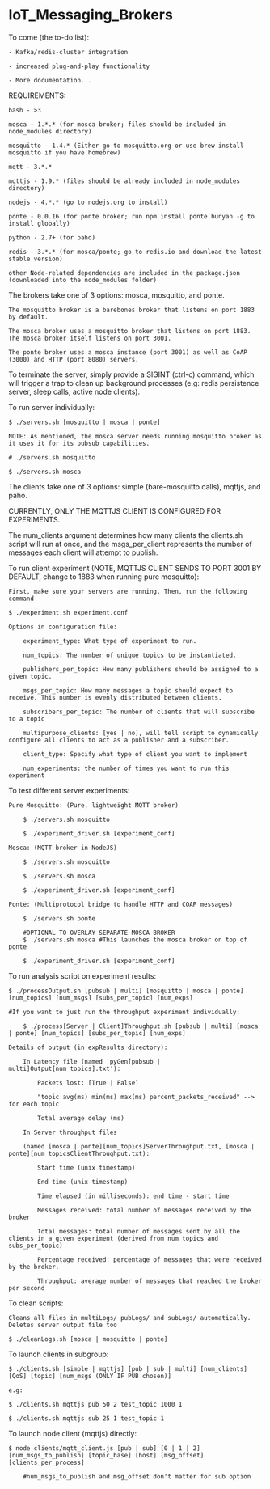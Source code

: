# IoT_Messaging_Brokers

To come (the to-do list):

	- Kafka/redis-cluster integration

	- increased plug-and-play functionality

	- More documentation...

REQUIREMENTS:

	bash - >3

	mosca - 1.*.* (for mosca broker; files should be included in node_modules directory)

	mosquitto - 1.4.* (Either go to mosquitto.org or use brew install mosquitto if you have homebrew)

	mqtt - 3.*.* 

	mqttjs - 1.9.* (files should be already included in node_modules directory)

	nodejs - 4.*.* (go to nodejs.org to install)

	ponte - 0.0.16 (for ponte broker; run npm install ponte bunyan -g to install globally)

	python - 2.7+ (for paho)

	redis - 3.*.* (for mosca/ponte; go to redis.io and download the latest stable version)
		
	other Node-related dependencies are included in the package.json (downloaded into the node_modules folder)

The brokers take one of 3 options: mosca, mosquitto, and ponte.

	The mosquitto broker is a barebones broker that listens on port 1883 by default.

	The mosca broker uses a mosquitto broker that listens on port 1883. The mosca broker itself listens on port 3001. 

	The ponte broker uses a mosca instance (port 3001) as well as CoAP (3000) and HTTP (port 8080) servers. 


To terminate the server, simply provide a SIGINT (ctrl-c) command, which will trigger a trap to clean up background 
processes (e.g: redis persistence server, sleep calls, active node clients).

To run server individually:
	
	$ ./servers.sh [mosquitto | mosca | ponte] 

	NOTE: As mentioned, the mosca server needs running mosquitto broker as it uses it for its pubsub capabilities. 

	# ./servers.sh mosquitto

	$ ./servers.sh mosca

	
The clients take one of 3 options: simple (bare-mosquitto calls), mqttjs, and paho. 

CURRENTLY, ONLY THE MQTTJS CLIENT IS CONFIGURED FOR EXPERIMENTS. 

The num_clients argument determines how many clients the clients.sh script will run at once, and the msgs_per_client represents the number of messages each client will attempt to publish. 

To run client experiment (NOTE, MQTTJS CLIENT SENDS TO PORT 3001 BY DEFAULT, change to 1883 when running pure mosquitto):

	First, make sure your servers are running. Then, run the following command

	$ ./experiment.sh experiment.conf
	
	Options in configuration file:
	
		experiment_type: What type of experiment to run.
		
		num_topics: The number of unique topics to be instantiated.

		publishers_per_topic: How many publishers should be assigned to a given topic.

		msgs_per_topic: How many messages a topic should expect to receive. This number is evenly distributed between clients.

		subscribers_per_topic: The number of clients that will subscribe to a topic

		multipurpose_clients: [yes | no], will tell script to dynamically configure all clients to act as a publisher and a subscriber.

		client_type: Specify what type of client you want to implement

		num_experiments: the number of times you want to run this experiment 

To test different server experiments:

	Pure Mosquitto: (Pure, lightweight MQTT broker)

		$ ./servers.sh mosquitto 

		$ ./experiment_driver.sh [experiment_conf]

	Mosca: (MQTT broker in NodeJS)

		$ ./servers.sh mosquitto 

		$ ./servers.sh mosca

		$ ./experiment_driver.sh [experiment_conf]

	Ponte: (Multiprotocol bridge to handle HTTP and COAP messages)

		$ ./servers.sh ponte

		#OPTIONAL TO OVERLAY SEPARATE MOSCA BROKER 
		$ ./servers.sh mosca #This launches the mosca broker on top of ponte

		$ ./experiment_driver.sh [experiment_conf]

To run analysis script on experiment results:

	$ ./processOutput.sh [pubsub | multi] [mosquitto | mosca | ponte] [num_topics] [num_msgs] [subs_per_topic] [num_exps]

	#If you want to just run the throughput experiment individually:

		$ ./process[Server | Client]Throughput.sh [pubsub | multi] [mosca | ponte] [num_topics] [subs_per_topic] [num_exps]

	Details of output (in expResults directory): 
		
		In Latency file (named 'pyGen[pubsub | multi]Output[num_topics].txt'):

			Packets lost: [True | False]

			"topic avg(ms) min(ms) max(ms) percent_packets_received" --> for each topic

			Total average delay (ms)

		In Server throughput files 

		(named [mosca | ponte][num_topics]ServerThroughput.txt, [mosca | ponte][num_topicsClientThroughput.txt):

			Start time (unix timestamp)

			End time (unix timestamp)

			Time elapsed (in milliseconds): end time - start time

			Messages received: total number of messages received by the broker

			Total messages: total number of messages sent by all the clients in a given experiment (derived from num_topics and subs_per_topic)

			Percentage received: percentage of messages that were received by the broker.

			Throughput: average number of messages that reached the broker per second

To clean scripts:

	Cleans all files in multiLogs/ pubLogs/ and subLogs/ automatically. Deletes server output file too

	$ ./cleanLogs.sh [mosca | mosquitto | ponte]


To launch clients in subgroup:

	$ ./clients.sh [simple | mqttjs] [pub | sub | multi] [num_clients] [QoS] [topic] [num_msgs (ONLY IF PUB chosen)]

	e.g: 

	$ ./clients.sh mqttjs pub 50 2 test_topic 1000 1

	$ ./clients.sh mqttjs sub 25 1 test_topic 1

To launch node client (mqttjs) directly:

	$ node clients/mqtt_client.js [pub | sub] [0 | 1 | 2] [num_msgs_to_publish] [topic_base] [host] [msg_offset] [clients_per_process]

		#num_msgs_to_publish and msg_offset don't matter for sub option 
	





